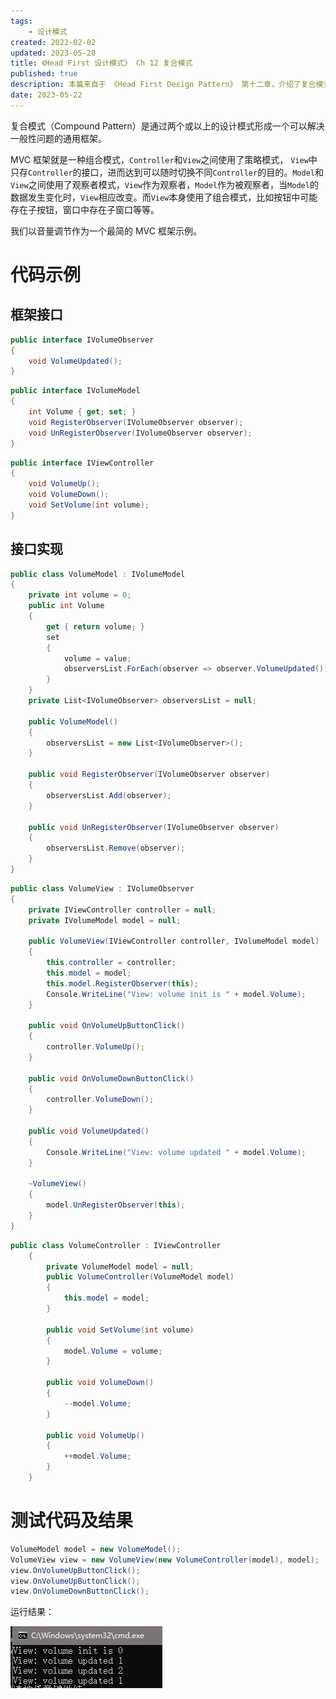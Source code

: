 ```yaml
---
tags:
    - 设计模式
created: 2022-02-02
updated: 2023-05-28
title: 《Head First 设计模式》 Ch 12 复合模式
published: true
description: 本篇来自于 《Head First Design Pattern》 第十二章，介绍了复合模式的定义及运用。
date: 2023-05-22
---
```


复合模式（Compound Pattern）是通过两个或以上的设计模式形成一个可以解决一般性问题的通用框架。

MVC 框架就是一种组合模式，`Controller`和`View`之间使用了策略模式， `View`中只存`Controller`的接口，进而达到可以随时切换不同`Controller`的目的。`Model`和`View`之间使用了观察者模式，`View`作为观察者，`Model`作为被观察者，当`Model`的数据发生变化时，`View`相应改变。而`View`本身使用了组合模式，比如按钮中可能存在子按钮，窗口中存在子窗口等等。

我们以音量调节作为一个最简的 MVC 框架示例。

# 代码示例

## 框架接口

```cs 观察者接口
public interface IVolumeObserver
{
    void VolumeUpdated();
}
```

```cs Model接口
public interface IVolumeModel
{
    int Volume { get; set; }
    void RegisterObserver(IVolumeObserver observer);
    void UnRegisterObserver(IVolumeObserver observer);
}
```

```cs Controller接口
public interface IViewController
{
    void VolumeUp();
    void VolumeDown();
    void SetVolume(int volume);
}
```

## 接口实现

```cs Model
public class VolumeModel : IVolumeModel
{
    private int volume = 0;
    public int Volume
    {
        get { return volume; }
        set
        {
            volume = value;
            observersList.ForEach(observer => observer.VolumeUpdated());
        }
    }
    private List<IVolumeObserver> observersList = null;

    public VolumeModel()
    {
        observersList = new List<IVolumeObserver>();
    }

    public void RegisterObserver(IVolumeObserver observer)
    {
        observersList.Add(observer);
    }

    public void UnRegisterObserver(IVolumeObserver observer)
    {
        observersList.Remove(observer);
    }
}
```

```cs View
public class VolumeView : IVolumeObserver
{
    private IViewController controller = null;
    private IVolumeModel model = null;

    public VolumeView(IViewController controller, IVolumeModel model)
    {
        this.controller = controller;
        this.model = model;
        this.model.RegisterObserver(this);
        Console.WriteLine("View: volume init is " + model.Volume);
    }

    public void OnVolumeUpButtonClick()
    {
        controller.VolumeUp();
    }

    public void OnVolumeDownButtonClick()
    {
        controller.VolumeDown();
    }

    public void VolumeUpdated()
    {
        Console.WriteLine("View: volume updated " + model.Volume);
    }

    ~VolumeView()
    {
        model.UnRegisterObserver(this);
    }
}
```

```cs Controller
public class VolumeController : IViewController
    {
        private VolumeModel model = null;
        public VolumeController(VolumeModel model)
        {
            this.model = model;
        }

        public void SetVolume(int volume)
        {
            model.Volume = volume;
        }

        public void VolumeDown()
        {
            --model.Volume;
        }

        public void VolumeUp()
        {
            ++model.Volume;
        }
    }
```

# 测试代码及结果

```cs 测试代码
VolumeModel model = new VolumeModel();
VolumeView view = new VolumeView(new VolumeController(model), model);
view.OnVolumeUpButtonClick();
view.OnVolumeUpButtonClick();
view.OnVolumeDownButtonClick();
```

运行结果：

![复合模式运行结果](/ch_12_the_compound_patterns/2019-02-07-15-53-23.png)